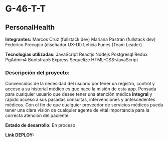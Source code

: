 # G-46-T-T 
 ## PersonalHealth

**Integrantes:**
    Marcos Cruz (fullstack dev)
    Mariana Pastran (fullstack dev)
    Federico Precopio (diseñador UX-UI)
    Leticia Funes (Team Leader)
    
**Tecnologias utilizadas:**
    JavaScript
    Reactjs
    Nodejs
    Postgresql
    Redux
    PgAdmin4
    Bootstrap5
    Express
    Sequelize
    HTML-CSS-JavaScript
### Descripción del proyecto: 
  Convencidos de la necesidad del usuario por tener un registro, control y acceso a su historial médico es que nace la misión de esta app.
  Pensada para cualquier usuario que desee tener una atención médica **integral** y rápido acceso a sus pasadas consultas, intervenciones y antescedentes médicos. Con el 
  fin de que cualquier proveedor de servicios médicos pueda tener una clara visión de cualquier agente de vital importancia para la correcta atención del paciente.
  
  **Estado de desarrollo:** En proceso
  
 **Link DEPLOY:**
  
